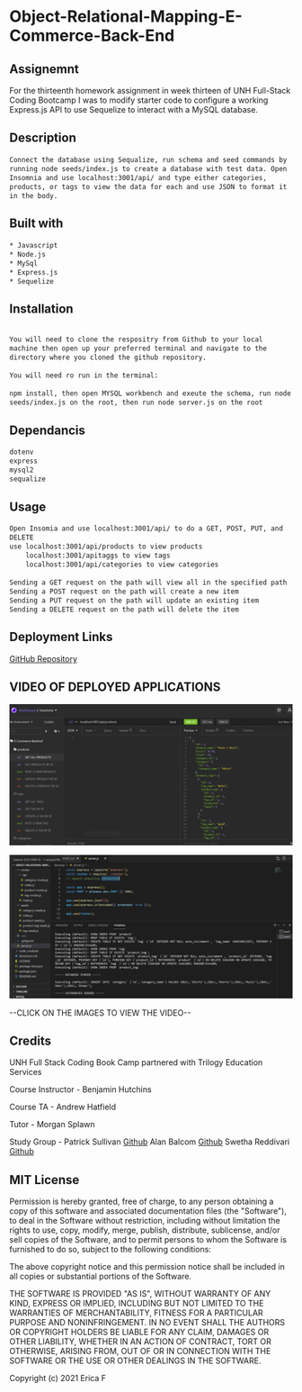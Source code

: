 # Object-Relational-Mapping-E-Commerce-Back-End

## Assignemnt

For the thirteenth homework assignment in week thirteen of UNH Full-Stack Coding Bootcamp I was to modify starter code to configure a working Express.js API to use Sequelize to interact with a MySQL database.

## Description
```
Connect the database using Sequalize, run schema and seed commands by running node seeds/index.js to create a database with test data. Open Insomnia and use localhost:3001/api/ and type either categories, products, or tags to view the data for each and use JSON to format it in the body.

```

## Built with
```
* Javascript
* Node.js
* MySql
* Express.js
* Sequelize

```

## Installation
```

You will need to clone the respositry from Github to your local machine then open up your preferred terminal and navigate to the directory where you cloned the github repository.

You will need ro run in the terminal:

npm install, then open MYSQL workbench and exeute the schema, run node seeds/index.js on the root, then run node server.js on the root 

```

## Dependancis
```
dotenv
express
mysql2
sequalize
```

## Usage
```
Open Insomia and use localhost:3001/api/ to do a GET, POST, PUT, and DELETE
use localhost:3001/api/products to view products
    localhost:3001/apitaggs to view tags
    localhost:3001/api/categories to view categories

Sending a GET request on the path will view all in the specified path
Sending a POST request on the path will create a new item
Sending a PUT request on the path will update an existing item
Sending a DELETE request on the path will delete the item 

```



## Deployment Links
[GitHub Repository](https://github.com/efagioli01/Object-Relational-Mapping-E-Commerce-Back-End)


## VIDEO OF DEPLOYED APPLICATIONS



[![VIDEO OF APPLICATION FOR INSOMNIA](./assets/images/insomniacapture.PNG)](https://www.youtube.com/watch?v=ZDr9GYnt-Q0)

[![VIDEO OF APPLICATION FOR VS CODE/GIT](./assets/images/ecommercecapture.PNG)](https://www.youtube.com/watch?v=LFPg1xcq0Gg)

--CLICK ON THE IMAGES TO VIEW THE VIDEO--








## Credits

UNH Full Stack Coding Book Camp partnered with Trilogy Education Services

Course Instructor - Benjamin Hutchins

Course TA - Andrew Hatfield

Tutor - Morgan Splawn



Study Group - Patrick Sullivan [Github](https://github.com/shabobble) Alan Balcom [Github](https://github.com/abalcs) Swetha Reddivari [Github](https://github.com/swethareddyl)














 ## MIT License



Permission is hereby granted, free of charge, to any person obtaining a copy
of this software and associated documentation files (the "Software"), to deal
in the Software without restriction, including without limitation the rights
to use, copy, modify, merge, publish, distribute, sublicense, and/or sell
copies of the Software, and to permit persons to whom the Software is
furnished to do so, subject to the following conditions:

The above copyright notice and this permission notice shall be included in all
copies or substantial portions of the Software.

THE SOFTWARE IS PROVIDED "AS IS", WITHOUT WARRANTY OF ANY KIND, EXPRESS OR
IMPLIED, INCLUDING BUT NOT LIMITED TO THE WARRANTIES OF MERCHANTABILITY,
FITNESS FOR A PARTICULAR PURPOSE AND NONINFRINGEMENT. IN NO EVENT SHALL THE
AUTHORS OR COPYRIGHT HOLDERS BE LIABLE FOR ANY CLAIM, DAMAGES OR OTHER
LIABILITY, WHETHER IN AN ACTION OF CONTRACT, TORT OR OTHERWISE, ARISING FROM,
OUT OF OR IN CONNECTION WITH THE SOFTWARE OR THE USE OR OTHER DEALINGS IN THE
SOFTWARE.




Copyright (c) 2021 Erica F
